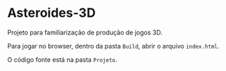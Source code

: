 # Asteroides-3D

Projeto para familiarização de produção de jogos 3D.

Para jogar no browser, dentro da pasta `Build`, abrir o arquivo `index.html`.

O código fonte está na pasta `Projeto`.
